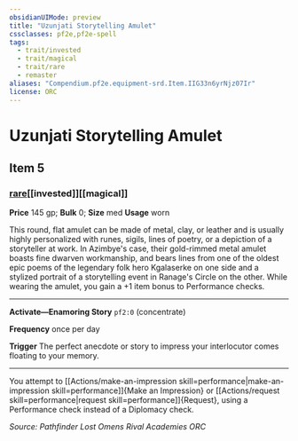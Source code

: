 ```yaml
---
obsidianUIMode: preview
title: "Uzunjati Storytelling Amulet"
cssclasses: pf2e,pf2e-spell
tags:
  - trait/invested
  - trait/magical
  - trait/rare
  - remaster
aliases: "Compendium.pf2e.equipment-srd.Item.IIG33n6yrNjz07Ir"
license: ORC
---
```

# Uzunjati Storytelling Amulet
## Item 5
### [rare](rare "Rare Rarity Trait")[[invested]][[magical]]


**Price** 145 gp; 
**Bulk** 0; **Size** med
**Usage** worn

This round, flat amulet can be made of metal, clay, or leather and is usually highly personalized with runes, sigils, lines of poetry, or a depiction of a storyteller at work. In Azimbye's case, their gold-rimmed metal amulet boasts fine dwarven workmanship, and bears lines from one of the oldest epic poems of the legendary folk hero Kgalaserke on one side and a stylized portrait of a storytelling event in Ranage's Circle on the other. While wearing the amulet, you gain a +1 item bonus to Performance checks.

* * *

**Activate—Enamoring Story** `pf2:0` (concentrate)

**Frequency** once per day

**Trigger** The perfect anecdote or story to impress your interlocutor comes floating to your memory.

* * *

You attempt to [[Actions/make-an-impression skill=performance|make-an-impression skill=performance]]{Make an Impression} or [[Actions/request skill=performance|request skill=performance]]{Request}, using a Performance check instead of a Diplomacy check.

*Source: Pathfinder Lost Omens Rival Academies*
*ORC*